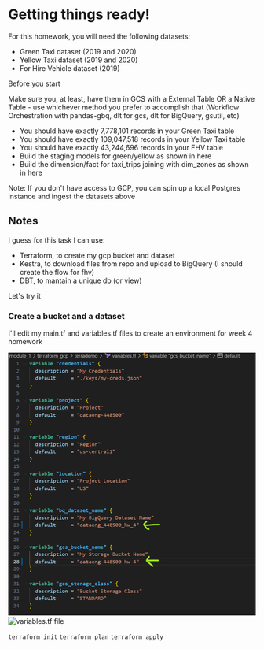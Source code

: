 # Getting things ready!

For this homework, you will need the following datasets:

- Green Taxi dataset (2019 and 2020)
- Yellow Taxi dataset (2019 and 2020)
- For Hire Vehicle dataset (2019)

Before you start

Make sure you, at least, have them in GCS with a External Table OR a Native Table - use whichever method you prefer to accomplish that (Workflow Orchestration with pandas-gbq, dlt for gcs, dlt for BigQuery, gsutil, etc)

- You should have exactly 7,778,101 records in your Green Taxi table
- You should have exactly 109,047,518 records in your Yellow Taxi table
- You should have exactly 43,244,696 records in your FHV table
- Build the staging models for green/yellow as shown in here
- Build the dimension/fact for taxi_trips joining with dim_zones as shown in here

Note: If you don't have access to GCP, you can spin up a local Postgres instance and ingest the datasets above

## Notes

I guess for this task I can use:

- Terraform, to create my gcp bucket and dataset
- Kestra, to download files from repo and upload to BigQuery (I should create the flow for fhv)
- DBT, to mantain a unique db (or view)

Let's try it

### Create a bucket and a dataset

I'll edit my main.tf and variables.tf files to create an environment for week 4 homework

![alt text](image.png)
<img src="imagen.png" alt="variables.tf file" width="300" height="200">

`terraform init`
`terraform plan`
`terraform apply`


